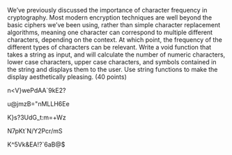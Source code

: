 We’ve previously discussed the importance of character frequency in cryptography. Most modern encryption techniques are
well beyond the basic ciphers we’ve been using, rather than simple character replacement algorithms, meaning one
character can correspond to multiple different characters, depending on the context. At which point, the frequency of
the different types of characters can be relevant. Write a void function that takes a string as input, and will
calculate the number of numeric characters, lower case characters, upper case characters, and symbols contained in the
string and displays them to the user. Use string functions to make the display aesthetically pleasing. (40 points)

n<V}wePdAA`9kE2?

u@jmzB="nMLLH6Ee

K}s?3UdG_t:m=+Wz

N7pKt`N/Y2Pcr/mS

K^5Vk&EA!?`6aB@$
